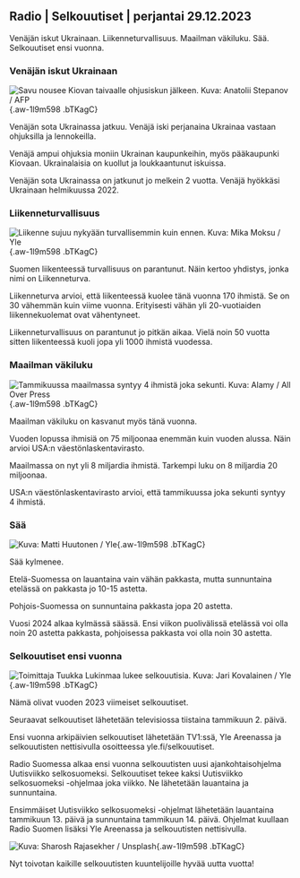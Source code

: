 ## Radio \| Selkouutiset \| perjantai 29.12.2023

Venäjän iskut Ukrainaan. Liikenneturvallisuus. Maailman väkiluku. Sää. Selkouutiset ensi vuonna.

### Venäjän iskut Ukrainaan

![Savu nousee Kiovan taivaalle ohjusiskun jälkeen. Kuva: Anatolii Stepanov / AFP](https://images.cdn.yle.fi/image/upload/c_crop,h_2875,w_5112,x_7,y_605/ar_1.7777777777777777,c_fill,g_faces,h_675,w_1200/dpr_1.0/q_auto:eco/f_auto/fl_lossy/v1703847959/39-1221424658ea55515bae){.aw-1l9m598 .bTKagC}

Venäjän sota Ukrainassa jatkuu. Venäjä iski perjanaina Ukrainaa vastaan ohjuksilla ja lennokeilla.

Venäjä ampui ohjuksia moniin Ukrainan kaupunkeihin, myös pääkaupunki Kiovaan. Ukrainalaisia on kuollut ja loukkaantunut iskuissa.

Venäjän sota Ukrainassa on jatkunut jo melkein 2 vuotta. Venäjä hyökkäsi Ukrainaan helmikuussa 2022.

### Liikenneturvallisuus

![Liikenne sujuu nykyään turvallisemmin kuin ennen. Kuva: Mika Moksu / Yle](https://images.cdn.yle.fi/image/upload/c_crop,h_2265,w_4028,x_0,y_675/ar_1.7777777777777777,c_fill,g_faces,h_675,w_1200/dpr_1.0/q_auto:eco/f_auto/fl_lossy/v1703241572/39-121973965855494a1499){.aw-1l9m598 .bTKagC}

Suomen liikenteessä turvallisuus on parantunut. Näin kertoo yhdistys, jonka nimi on Liikenneturva.

Liikenneturva arvioi, että liikenteessä kuolee tänä vuonna 170 ihmistä. Se on 30 vähemmän kuin viime vuonna. Erityisesti vähän yli 20-vuotiaiden liikennekuolemat ovat vähentyneet.

Liikenneturvallisuus on parantunut jo pitkän aikaa. Vielä noin 50 vuotta sitten liikenteessä kuoli jopa yli 1000 ihmistä vuodessa.

### Maailman väkiluku

![Tammikuussa maailmassa syntyy 4 ihmistä joka sekunti. Kuva: Alamy / All Over Press](https://images.cdn.yle.fi/image/upload/c_crop,h_2285,w_4063,x_0,y_425/ar_1.7777777777777777,c_fill,g_faces,h_675,w_1200/dpr_1.0/q_auto:eco/f_auto/fl_lossy/v1631857516/39-78934860614ca07066a){.aw-1l9m598 .bTKagC}

Maailman väkiluku on kasvanut myös tänä vuonna.

Vuoden lopussa ihmisiä on 75 miljoonaa enemmän kuin vuoden alussa. Näin arvioi USA:n väestönlaskentavirasto.

Maailmassa on nyt yli 8 miljardia ihmistä. Tarkempi luku on 8 miljardia 20 miljoonaa.

USA:n väestönlaskentavirasto arvioi, että tammikuussa joka sekunti syntyy 4 ihmistä.

### Sää

![ Kuva: Matti Huutonen / Yle](https://images.cdn.yle.fi/image/upload/c_crop,h_1080,w_1919,x_0,y_0/ar_1.7777777777777777,c_fill,g_faces,h_675,w_1200/dpr_1.0/q_auto:eco/f_auto/fl_lossy/v1703855678/39-1221533658ec61b09a7d){.aw-1l9m598 .bTKagC}

Sää kylmenee.

Etelä-Suomessa on lauantaina vain vähän pakkasta, mutta sunnuntaina etelässä on pakkasta jo 10-15 astetta.

Pohjois-Suomessa on sunnuntaina pakkasta jopa 20 astetta.

Vuosi 2024 alkaa kylmässä säässä. Ensi viikon puolivälissä etelässä voi olla noin 20 astetta pakkasta, pohjoisessa pakkasta voi olla noin 30 astetta.

### Selkouutiset ensi vuonna

![Toimittaja Tuukka Lukinmaa lukee selkouutisia. Kuva: Jari Kovalainen / Yle](https://images.cdn.yle.fi/image/upload/c_crop,h_3375,w_6000,x_0,y_500/ar_1.7777777777777777,c_fill,g_faces,h_675,w_1200/dpr_1.0/q_auto:eco/f_auto/fl_lossy/v1702453190/39-121464765795f1987360){.aw-1l9m598 .bTKagC}

Nämä olivat vuoden 2023 viimeiset selkouutiset.

Seuraavat selkouutiset lähetetään televisiossa tiistaina tammikuun 2. päivä.

Ensi vuonna arkipäivien selkouutiset lähetetään TV1:ssä, Yle Areenassa ja selkouutisten nettisivulla osoitteessa yle.fi/selkouutiset.

Radio Suomessa alkaa ensi vuonna selkouutisten uusi ajankohtaisohjelma Uutisviikko selkosuomeksi. Selkouutiset tekee kaksi Uutisviikko selkosuomeksi -ohjelmaa joka viikko. Ne lähetetään lauantaina ja sunnuntaina.

Ensimmäiset Uutisviikko selkosuomeksi -ohjelmat lähetetään lauantaina tammikuun 13. päivä ja sunnuntaina tammikuun 14. päivä. Ohjelmat kuullaan Radio Suomen lisäksi Yle Areenassa ja selkouutisten nettisivulla.

![ Kuva: Sharosh Rajasekher / Unsplash](https://images.cdn.yle.fi/image/upload/c_crop,h_3375,w_6000,x_0,y_175/ar_1.7777777777777777,c_fill,g_faces,h_675,w_1200/dpr_1.0/q_auto:eco/f_auto/fl_lossy/v1672296040/39-105331563aafba278b68){.aw-1l9m598 .bTKagC}

Nyt toivotan kaikille selkouutisten kuuntelijoille hyvää uutta vuotta!
